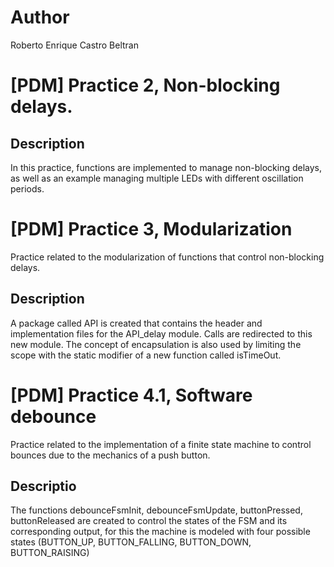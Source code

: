 # Author
Roberto Enrique Castro Beltran

# [PDM] Practice 2, Non-blocking delays.

## Description

In this practice, functions are implemented to manage non-blocking delays, as well as an example managing multiple LEDs with different oscillation periods.


# [PDM] Practice 3, Modularization

Practice related to the modularization of functions that control non-blocking delays.

## Description

A package called API is created that contains the header and implementation files for the API_delay module. Calls are redirected to this new module. The concept of encapsulation is also used by limiting the scope with the static modifier of a new function called isTimeOut.


# [PDM] Practice 4.1, Software debounce

Practice related to the implementation of a finite state machine to control bounces due to the mechanics of a push button.

## Descriptio

The functions debounceFsmInit, debounceFsmUpdate, buttonPressed, buttonReleased are created to control the states of the FSM and its corresponding output, for this the machine is modeled with four possible states (BUTTON_UP, BUTTON_FALLING, BUTTON_DOWN, BUTTON_RAISING)
